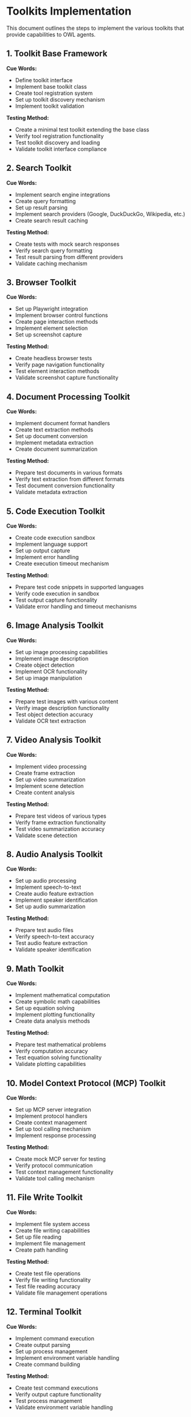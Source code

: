 # Toolkits Implementation

This document outlines the steps to implement the various toolkits that provide capabilities to OWL agents.

## 1. Toolkit Base Framework

**Cue Words:**
- Define toolkit interface
- Implement base toolkit class
- Create tool registration system
- Set up toolkit discovery mechanism
- Implement toolkit validation

**Testing Method:**
- Create a minimal test toolkit extending the base class
- Verify tool registration functionality
- Test toolkit discovery and loading
- Validate toolkit interface compliance

## 2. Search Toolkit

**Cue Words:**
- Implement search engine integrations
- Create query formatting
- Set up result parsing
- Implement search providers (Google, DuckDuckGo, Wikipedia, etc.)
- Create search result caching

**Testing Method:**
- Create tests with mock search responses
- Verify search query formatting
- Test result parsing from different providers
- Validate caching mechanism

## 3. Browser Toolkit

**Cue Words:**
- Set up Playwright integration
- Implement browser control functions
- Create page interaction methods
- Implement element selection
- Set up screenshot capture

**Testing Method:**
- Create headless browser tests
- Verify page navigation functionality
- Test element interaction methods
- Validate screenshot capture functionality

## 4. Document Processing Toolkit

**Cue Words:**
- Implement document format handlers
- Create text extraction methods
- Set up document conversion
- Implement metadata extraction
- Create document summarization

**Testing Method:**
- Prepare test documents in various formats
- Verify text extraction from different formats
- Test document conversion functionality
- Validate metadata extraction

## 5. Code Execution Toolkit

**Cue Words:**
- Create code execution sandbox
- Implement language support
- Set up output capture
- Implement error handling
- Create execution timeout mechanism

**Testing Method:**
- Prepare test code snippets in supported languages
- Verify code execution in sandbox
- Test output capture functionality
- Validate error handling and timeout mechanisms

## 6. Image Analysis Toolkit

**Cue Words:**
- Set up image processing capabilities
- Implement image description
- Create object detection
- Implement OCR functionality
- Set up image manipulation

**Testing Method:**
- Prepare test images with various content
- Verify image description functionality
- Test object detection accuracy
- Validate OCR text extraction

## 7. Video Analysis Toolkit

**Cue Words:**
- Implement video processing
- Create frame extraction
- Set up video summarization
- Implement scene detection
- Create content analysis

**Testing Method:**
- Prepare test videos of various types
- Verify frame extraction functionality
- Test video summarization accuracy
- Validate scene detection

## 8. Audio Analysis Toolkit

**Cue Words:**
- Set up audio processing
- Implement speech-to-text
- Create audio feature extraction
- Implement speaker identification
- Set up audio summarization

**Testing Method:**
- Prepare test audio files
- Verify speech-to-text accuracy
- Test audio feature extraction
- Validate speaker identification

## 9. Math Toolkit

**Cue Words:**
- Implement mathematical computation
- Create symbolic math capabilities
- Set up equation solving
- Implement plotting functionality
- Create data analysis methods

**Testing Method:**
- Prepare test mathematical problems
- Verify computation accuracy
- Test equation solving functionality
- Validate plotting capabilities

## 10. Model Context Protocol (MCP) Toolkit

**Cue Words:**
- Set up MCP server integration
- Implement protocol handlers
- Create context management
- Set up tool calling mechanism
- Implement response processing

**Testing Method:**
- Create mock MCP server for testing
- Verify protocol communication
- Test context management functionality
- Validate tool calling mechanism

## 11. File Write Toolkit

**Cue Words:**
- Implement file system access
- Create file writing capabilities
- Set up file reading
- Implement file management
- Create path handling

**Testing Method:**
- Create test file operations
- Verify file writing functionality
- Test file reading accuracy
- Validate file management operations

## 12. Terminal Toolkit

**Cue Words:**
- Implement command execution
- Create output parsing
- Set up process management
- Implement environment variable handling
- Create command building

**Testing Method:**
- Create test command executions
- Verify output capture functionality
- Test process management
- Validate environment variable handling 